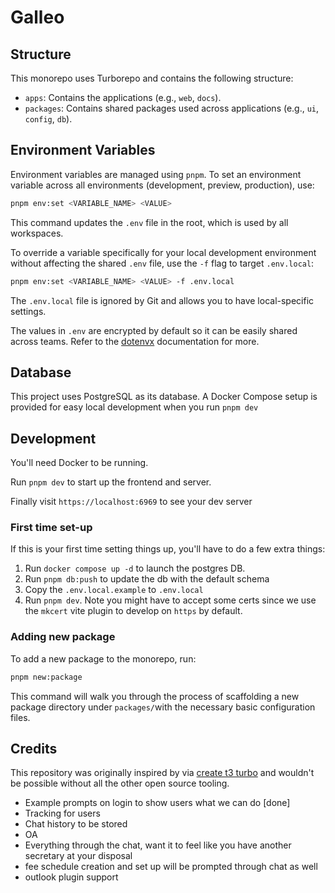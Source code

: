 # Galleo

## Structure

This monorepo uses Turborepo and contains the following structure:

- `apps`: Contains the applications (e.g., `web`, `docs`).
- `packages`: Contains shared packages used across applications (e.g., `ui`, `config`, `db`).

## Environment Variables

Environment variables are managed using `pnpm`. To set an environment variable across all environments (development, preview, production), use:

```bash
pnpm env:set <VARIABLE_NAME> <VALUE>
```

This command updates the `.env` file in the root, which is used by all workspaces.

To override a variable specifically for your local development environment without affecting the shared `.env` file, use the `-f` flag to target `.env.local`:

```bash
pnpm env:set <VARIABLE_NAME> <VALUE> -f .env.local
```

The `.env.local` file is ignored by Git and allows you to have local-specific settings.

The values in `.env` are encrypted by default so it can be easily shared across teams. Refer to the [dotenvx](https://dotenvx.com/) documentation for more.

## Database

This project uses PostgreSQL as its database. A Docker Compose setup is provided for easy local development when you run `pnpm dev`

## Development

You'll need Docker to be running.

Run `pnpm dev` to start up the frontend and server.

Finally visit `https://localhost:6969` to see your dev server

### First time set-up

If this is your first time setting things up, you'll have to do a few extra things:

1. Run `docker compose up -d` to launch the postgres DB.
2. Run `pnpm db:push` to update the db with the default schema
3. Copy the `.env.local.example` to `.env.local`
4. Run `pnpm dev`. Note you might have to accept some certs since we use the `mkcert` vite plugin to develop on `https` by default.

### Adding new package

To add a new package to the monorepo, run:

```bash
pnpm new:package
```

This command will walk you through the process of scaffolding a new package directory under `packages/`with the necessary basic configuration files.

## Credits

This repository was originally inspired by via [create t3 turbo](https://github.com/t3-oss/create-t3-turbo) and wouldn't be possible without all the other open source tooling.

- Example prompts on login to show users what we can do [done]
- Tracking for users
- Chat history to be stored
- OA
- Everything through the chat, want it to feel like you have another secretary at your disposal
- fee schedule creation and set up will be prompted through chat as well
- outlook plugin support
